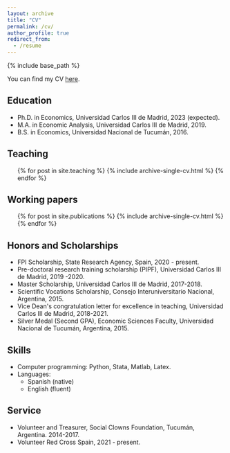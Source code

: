 ```yaml
---
layout: archive
title: "CV"
permalink: /cv/
author_profile: true
redirect_from:
  - /resume
---
```


{% include base_path %}

You can find my CV [here](https://a-a-martinez.github.io/files/CV_AAM.pdf). 

Education
---
* Ph.D. in Economics, Universidad Carlos III de Madrid, 2023 (expected).
* M.A. in Economic Analysis, Universidad Carlos III de Madrid, 2019.
* B.S. in Economics, Universidad Nacional de Tucumán, 2016.
  
Teaching
---
  <ul>{% for post in site.teaching %}
    {% include archive-single-cv.html %}
  {% endfor %}</ul>
  
Working papers 
---
  <ul>{% for post in site.publications %}
    {% include archive-single-cv.html %}
  {% endfor %}</ul>
  
Honors and Scholarships
---
* FPI Scholarship, State Research Agency, Spain, 2020 - present.
* Pre-doctoral research training scholarship (PIPF), Universidad Carlos III de Madrid, 2019 -2020. 
* Master Scholarship, Universidad Carlos III de Madrid, 2017-2018. 
* Scientific Vocations Scholarship, Consejo Interuniversitario Nacional, Argentina, 2015.
* Vice Dean's congratulation letter for excellence in teaching, Universidad Carlos III de Madrid, 2018-2021. 
* Silver Medal (Second GPA), Economic Sciences Faculty, Universidad Nacional de Tucumán, Argentina, 2015. 

Skills
---
* Computer programming: Python, Stata, Matlab, Latex.
* Languages:
  * Spanish (native)
  * English (fluent)

Service
---
* Volunteer and Treasurer, Social Clowns Foundation, Tucumán, Argentina. 2014-2017.
* Volunteer Red Cross Spain, 2021 - present.
